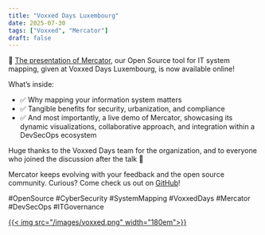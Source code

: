 ```yaml
---
title: "Voxxed Days Luxembourg"
date: 2025-07-30
tags: ["Voxxed", "Mercator"]
draft: false
---
```


🎥 [The presentation of Mercator](https://www.youtube.com/watch?v=FDYN8MLPBjg), our Open Source tool for IT system mapping, given at Voxxed Days Luxembourg, is now available online!

What’s inside:
- ✅ Why mapping your information system matters
- ✅ Tangible benefits for security, urbanization, and compliance
- ✅ And most importantly, a live demo of Mercator, showcasing its dynamic visualizations, collaborative approach, and integration within a DevSecOps ecosystem

Huge thanks to the Voxxed Days team for the organization, and to everyone who joined the discussion after the talk 🙌

Mercator keeps evolving with your feedback and the open source community. Curious? Come check us out on [GitHub](https://github.com/dbarzin/mercator)!

#OpenSource #CyberSecurity #SystemMapping #VoxxedDays #Mercator #DevSecOps #ITGovernance

[{{< img src="/images/voxxed.png" width="180em">}}](https://luxembourg.voxxeddays.com/en/)
